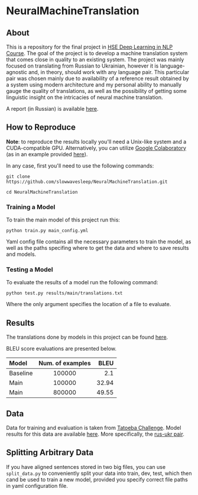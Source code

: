 # NeuralMachineTranslation

## About

This is a repository for the final project in [HSE Deep Learning in NLP Course](https://github.com/BobaZooba/HSE-Deep-Learning-in-NLP-Course). 
The goal of the project is to develop a machine translation system that comes close in quality to an existing system. The project was
mainly focused on translating from Russian to Ukrainian, however it is language-agnostic and, in theory, should work with any language pair.
This particular pair was chosen mainly due to availability of a reference result obtained by a system using modern architecture and my
personal ability to manually gauge the quality of translations, as well as the possibility of getting some linguistic insight on the
intricacies of neural machine translation.

A report (in Russian) is available [here](report.md).


## How to Reproduce

**Note**: to reproduce the results locally you'll need a Unix-like system and a CUDA-compatible GPU. Alternatively, you can utilize
[Google Colaboratory](https://colab.research.google.com/) (as in an example provided 
[here](colab_train.ipynb)).


In any case, first you'll need to use the following commands:

```
git clone https://github.com/slowwavesleep/NeuralMachineTranslation.git
```

```
cd NeuralMachineTranslation
```

### Training a Model

To train the main model of this project run this:

```
python train.py main_config.yml
```

Yaml config file contains all the necessary parameters to train the model, as well as the paths specifing where to get
the data and where to save results and models.

### Testing a Model

To evaluate the results of a model run the following command:

```
python test.py results/main/translations.txt
```

Where the only argument specifies the location of a file to evaluate.

## Results

The translations done by models in this project can be found [here](/results).

BLEU score evaluations are presented below.

|Model| Num. of examples|BLEU|
|:-------------|:----------:|-----------:|
|Baseline|100000|2.1|
|Main|100000|32.94|
|Main|800000|49.55|

## Data

Data for training and evaluation is taken from [Tatoeba Challenge](https://github.com/Helsinki-NLP/Tatoeba-Challenge/blob/master/Data.md).
Model results for this data are available [here](https://github.com/Helsinki-NLP/Tatoeba-Challenge/blob/master/results/tatoeba-results-all.md).
More specifically, the [rus-ukr pair](https://object.pouta.csc.fi/Tatoeba-Challenge/rus-ukr.tar).

## Splitting Arbitrary Data

If you have aligned sentences stored in two big files, you can use `split_data.py` to conveniently split your data into train, dev, test, which
then cand be used to train a new model, provided you specify correct file paths in yaml configuration file.
